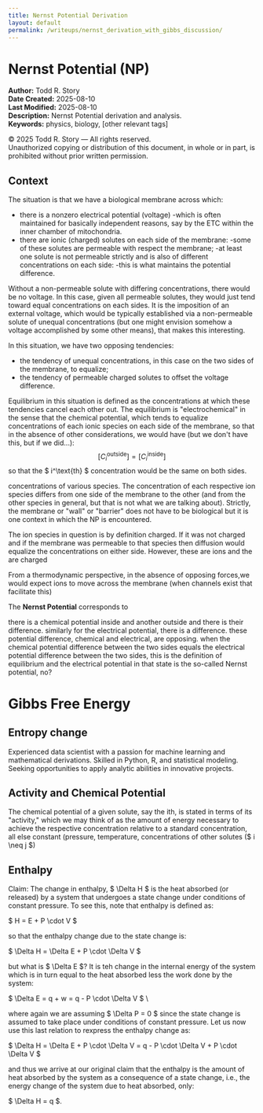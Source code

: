 ```yaml
---
title: Nernst Potential Derivation
layout: default
permalink: /writeups/nernst_derivation_with_gibbs_discussion/
---
```


# Nernst Potential (NP)

**Author:** Todd R. Story  
**Date Created:** 2025-08-10  
**Last Modified:** 2025-08-10  
**Description:** Nernst Potential derivation and analysis.    
**Keywords:** physics, biology, [other relevant tags]  

© 2025 Todd R. Story — All rights reserved.  
Unauthorized copying or distribution of this document, in whole or in part, is prohibited without prior written permission.

## Context
The situation is that we have a biological membrane across which:
* there is a nonzero electrical potential (voltage)
  -which is often maintained for basically independent reasons, say by the ETC within the inner chamber of mitochondria.
* there are ionic (charged) solutes on each side of the membrane:
  -some of these solutes are permeable with respect the membrane;
  -at least one solute is not permeable strictly and is also of different concentrations on each side:
    -this is what maintains the potential difference.

Without a non-permeable solute with differing concentrations, there would be no voltage. In this case, given all permeable solutes, they would just tend toward equal concentrations on each sides.  It is the imposition of an external voltage, which would be typically established via a non-permeable solute of unequal concentrations (but one might envision somehow a voltage accomplished by some other means), that makes this interesting.  

In this situation, we have two opposing tendencies:
* the tendency of unequal concentrations, in this case on the two sides of the membrane, to equalize;
* the tendency of permeable charged solutes to offset the voltage difference.

Equilibrium in this situation is defined as the concentrations at which these tendencies cancel each other out.  The equilibrium is "electrochemical" in the sense that the chemical potential, which tends to equalize concentrations of each ionic species on each side of the membrane, so that in the absence of other considerations, we would have (but we don't have this, but if we did...):
$$
[C_{i}^{\text{outside}}] = [C_{i}^{\text{inside}}]
$$
so that the $ i^\text{th} $ concentration would be the same on both sides.  


 concentrations of various species.  The concentration of each respective ion species differs from one side of the membrane to the other (and from the other species in general, but that is not what we are talking about).  Strictly, the membrane or "wall" or "barrier" does not have to be biological but it is one context in which the NP is encountered.  

The ion species in question is by definition charged.  If it was not charged and if the membrane was permeable to that species then diffusion would equalize the concentrations on either side.  However, these are ions and the are charged

From a thermodynamic perspective, in the absence of opposing forces,we would expect ions to move across the  membrane (when channels exist that facilitate this)

The **Nernst Potential** corresponds to 

there is a chemical potential inside and another outside and there is their difference.  similarly for the electrical potential, there is a difference.  these potential difference, chemical and electrical, are opposing.  when the chemical potential difference between the two sides equals the electrical potential difference between the two sides, this is the definition of equilibrium and the electrical potential in that state is the so-called Nernst potential, no?


# Gibbs Free Energy

## Entropy change 
Experienced data scientist with a passion for machine learning and mathematical derivations. Skilled in Python, R, and statistical modeling. Seeking opportunities to apply analytic abilities in innovative projects.

## Activity and Chemical Potential
The chemical potential of a given solute, say the ith, is stated in terms of its "activity," which we may think of as the amount of energy necessary to achieve the respective concentration relative to a standard concentration, all else constant (pressure, temperature, concentrations of other solutes ($ i \neq j $)

## Enthalpy
Claim: The change in enthalpy, $ \Delta H $ is the heat absorbed (or released) by a system that undergoes a state change under conditions of constant pressure.  To see this, note that enthalpy is defined as:

$ H = E + P \cdot V $

so that the enthalpy change due to the state change is:

$ \Delta H = \Delta E + P \cdot \Delta V $

but what is $ \Delta E $?  It is teh change in the internal energy of the system which is in turn equal to the heat absorbed less the work done by the system:

$ \Delta E = q + w = q - P \cdot \Delta V $ \

where again we are assuming $ \Delta P = 0 $ since the state change is assumed to take place under conditions of constant pressure.  Let us now use this last relation to rexpress the enthalpy change as:

$ \Delta H = \Delta E + P \cdot \Delta V = q - P \cdot \Delta V + P \cdot \Delta V $

and thus we arrive at our original claim that the enthalpy is the amount of heat absorbed by the system as a consequence of a state change, i.e., the energy change of the system due to heat absorbed, only:

$ \Delta H = q $.
